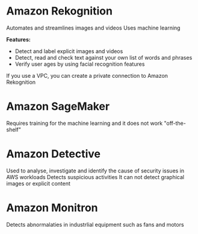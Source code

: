 # Amazon Rekognition

Automates and streamlines images and videos 
Uses machine learning

**Features:**
* Detect and label explicit images and videos
* Detect, read and check text against your own list of words and phrases
* Verify user ages by using facial recognition features

If you use a VPC, you can create a private connection to Amazon Rekognition

# Amazon SageMaker

Requires training for the machine learning and it does not work "off-the-shelf"

# Amazon Detective

Used to analyse, investigate and identify the cause of security issues in AWS workloads
Detects suspicious activities 
It can not detect graphical images or explicit content 

# Amazon Monitron

Detects abnormalaties in industrlial equipment such as fans and motors

